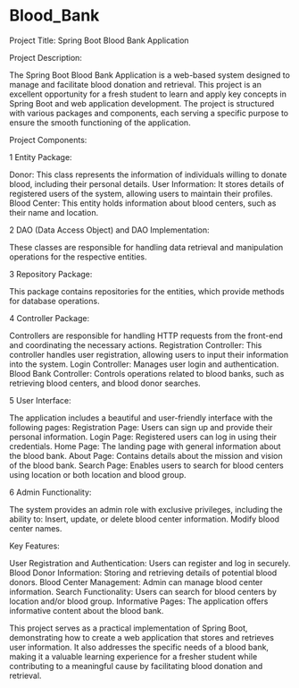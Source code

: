 # Blood_Bank

Project Title: Spring Boot Blood Bank Application

Project Description:

The Spring Boot Blood Bank Application is a web-based system designed to manage and facilitate blood donation and retrieval.
This project is an excellent opportunity for a fresh student to learn and apply key concepts in Spring Boot and web application development. 
The project is structured with various packages and components, each serving a specific purpose to ensure the smooth functioning of the application.

Project Components:

1 Entity Package:

Donor: This class represents the information of individuals willing to donate blood, including their personal details.
User Information: It stores details of registered users of the system, allowing users to maintain their profiles.
Blood Center: This entity holds information about blood centers, such as their name and location.

2 DAO (Data Access Object) and DAO Implementation:

These classes are responsible for handling data retrieval and manipulation operations for the respective entities.

3 Repository Package:

This package contains repositories for the entities, which provide methods for database operations.
 
4 Controller Package:

Controllers are responsible for handling HTTP requests from the front-end and coordinating the necessary actions.
Registration Controller: This controller handles user registration, allowing users to input their information into the system.
Login Controller: Manages user login and authentication.
Blood Bank Controller: Controls operations related to blood banks, such as retrieving blood centers, and blood donor searches.

5 User Interface:

The application includes a beautiful and user-friendly interface with the following pages:
Registration Page: Users can sign up and provide their personal information.
Login Page: Registered users can log in using their credentials.
Home Page: The landing page with general information about the blood bank.
About Page: Contains details about the mission and vision of the blood bank.
Search Page: Enables users to search for blood centers using location or both location and blood group.

6 Admin Functionality:

The system provides an admin role with exclusive privileges, including the ability to:
Insert, update, or delete blood center information.
Modify blood center names.

Key Features:

User Registration and Authentication: Users can register and log in securely.
Blood Donor Information: Storing and retrieving details of potential blood donors.
Blood Center Management: Admin can manage blood center information.
Search Functionality: Users can search for blood centers by location and/or blood group.
Informative Pages: The application offers informative content about the blood bank.

This project serves as a practical implementation of Spring Boot, demonstrating how to create a web application that stores and retrieves user information.
It also addresses the specific needs of a blood bank, making it a valuable learning experience for a fresher student while contributing to a meaningful cause by facilitating blood donation and retrieval.
